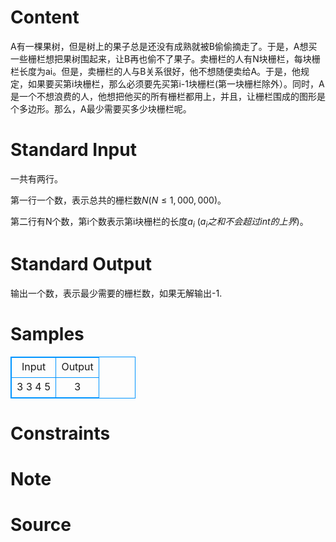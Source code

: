 
# Content

A有一棵果树，但是树上的果子总是还没有成熟就被B偷偷摘走了。于是，A想买一些栅栏想把果树围起来，让B再也偷不了果子。卖栅栏的人有N块栅栏，每块栅栏长度为ai。但是，卖栅栏的人与B关系很好，他不想随便卖给A。于是，他规定，如果要买第i块栅栏，那么必须要先买第i-1块栅栏(第一块栅栏除外）。同时，A是一个不想浪费的人，他想把他买的所有栅栏都用上，并且，让栅栏围成的图形是个多边形。那么，A最少需要买多少块栅栏呢。

# Standard Input

一共有两行。

第一行一个数，表示总共的栅栏数$N(N \leq 1,000,000)$。

第二行有N个数，第i个数表示第i块栅栏的长度$a_i$ $(a_i之和不会超过int的上界)$。

# Standard Output

输出一个数，表示最少需要的栅栏数，如果无解输出-1.

# Samples

<style>
        table,table tr th, table tr td { border:1px solid #0094ff; }
        table { width: 200px; min-height: 25px; line-height: 25px; text-align: center; border-collapse: collapse;}   
    </style>
<table>
	<tr>
		<td>Input</td>
		<td>Output</td>
	</tr>
<tr><td>3
3 4 5</td><td>3</td></tr></table>


# Constraints



# Note



# Source


